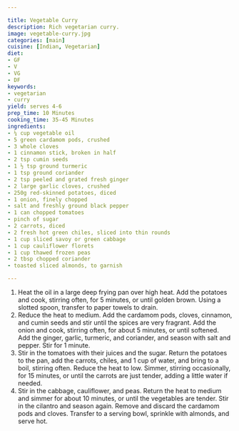 ```yaml
---

title: Vegetable Curry
description: Rich vegetarian curry.
image: vegetable-curry.jpg
categories: [main]
cuisine: [Indian, Vegetarian]
diet:
- GF
- V
- VG
- DF
keywords:
- vegetarian
- curry
yield: serves 4-6
prep_time: 10 Minutes
cooking_time: 35-45 Minutes
ingredients:
- ¼ cup vegetable oil
- 5 green cardamom pods, crushed
- 3 whole cloves
- 1 cinnamon stick, broken in half
- 2 tsp cumin seeds
- 1 ½ tsp ground turmeric
- 1 tsp ground coriander
- 2 tsp peeled and grated fresh ginger
- 2 large garlic cloves, crushed
- 250g red-skinned potatoes, diced
- 1 onion, finely chopped
- salt and freshly ground black pepper
- 1 can chopped tomatoes
- pinch of sugar
- 2 carrots, diced
- 2 fresh hot green chiles, sliced into thin rounds
- 1 cup sliced savoy or green cabbage
- 1 cup cauliflower florets
- 1 cup thawed frozen peas
- 2 tbsp chopped coriander
- toasted sliced almonds, to garnish

---
```




1. Heat the oil in a large deep frying pan over high heat. Add the potatoes and cook, stirring often, for 5 minutes, or until golden brown. Using a slotted spoon, transfer to paper towels to drain.
2. Reduce the heat to medium. Add the cardamom pods, cloves, cinnamon, and cumin seeds and stir until the spices are very fragrant. Add the onion and cook, stirring often, for about 5 minutes, or until softened. Add the ginger, garlic, turmeric, and coriander, and season with salt and pepper. Stir for 1 minute.
3. Stir in the tomatoes with their juices and the sugar. Return the potatoes to the pan, add the carrots, chiles, and 1 cup of water, and bring to a boil, stirring often. Reduce the heat to low. Simmer, stirring occasionally, for 15 minutes, or until the carrots are just tender, adding a little water if needed.
4. Stir in the cabbage, cauliflower, and peas. Return the heat to medium and simmer for about 10 minutes, or until the vegetables are tender. Stir in the cilantro and season again. Remove and discard the cardamom pods and cloves. Transfer to a serving bowl, sprinkle with almonds, and serve hot.
